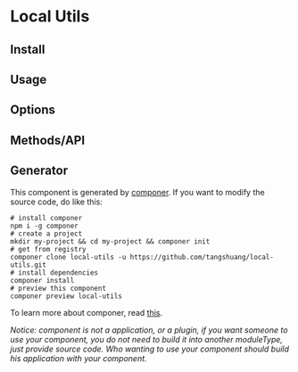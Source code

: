 # Local Utils


## Install

## Usage

## Options

## Methods/API

## Generator

This component is generated by [componer](https://github.com/tangshuang/componer).
If you want to modify the source code, do like this:

```
# install componer
npm i -g componer
# create a project
mkdir my-project && cd my-project && componer init
# get from registry
componer clone local-utils -u https://github.com/tangshuang/local-utils.git
# install dependencies
componer install
# preview this component
componer preview local-utils
```

To learn more about componer, read [this](https://github.com/tangshuang/componer).

*Notice: component is not a application, or a plugin, if you want someone to use your component, you do not need to build it into another moduleType, just provide source code. Who wanting to use your component should build his application with your component.*
